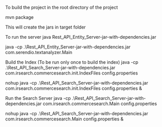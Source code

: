 To build the project in the root directory of the project 

mvn package

This will create the jars in target folder

To run the server 
java Rest_API_Entity_Server-jar-with-dependencies.jar

java -cp .\Rest_API_Entity_Server-jar-with-dependencies.jar com.serendio.textanalyzer.Main

Build the Index (To be run only once to build the index)
java -cp .\Rest_API_Search_Server-jar-with-dependencies.jar com.irsearch.commercesearch.init.IndexFiles config.properties

nohup java -cp .\Rest_API_Search_Server-jar-with-dependencies.jar com.irsearch.commercesearch.init.IndexFiles config.properties &

Run the Search Server
java -cp .\Rest_API_Search_Server-jar-with-dependencies.jar com.irsearch.commercesearch.Main config.properties

nohup java -cp .\Rest_API_Search_Server-jar-with-dependencies.jar com.irsearch.commercesearch.Main config.properties &

